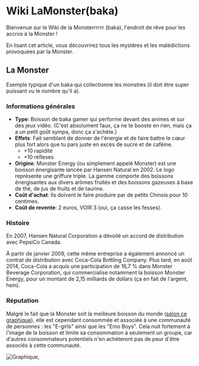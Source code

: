 # Wiki LaMonster(baka)

Bienvenue sur le Wiki de la Monsterrrrrr (baka), l'endroit de rêve pour les accros à la Monster !

En lisant cet article, vous découvrirez tous les mystères et les malédictions provoquées par la Monster.

## La Monster

Exemple typique d'un baka qui collectionne les monstres (il doit être super puissant vu le nombre qu'il a).

### Informations générales
- **Type**: Boisson de baka gamer qui performe devant des animes et sur des jeux vidéo. (C'est absolument faux, ça ne te booste en rien, mais ça a un petit goût sympa, donc ça s'achète.)
- **Effets**: Fait semblant de donner de l'énergie et de faire battre le cœur plus fort alors que tu pars juste en excès de sucre et de caféine. 
  - +10 rapidité
  - +10 réflexes
- **Origine**: Monster Energy (ou simplement appelé Monster) est une boisson énergisante lancée par Hansen Natural en 2002. Le logo représente une griffure triple. La gamme comporte des boissons énergisantes aux divers arômes fruités et des boissons gazeuses à base de thé, de jus de fruits et de taurine.
- **Coût d'achat**: Ils doivent le faire produire par de petits Chinois pour 10 centimes.
- **Coût de revente**: 2 euros, VOIR 3 (oui, ça casse les fesses).

### Histoire
En 2007, Hansen Natural Corporation a dévoilé un accord de distribution avec PepsiCo Canada.

À partir de janvier 2009, cette même entreprise a également annoncé un contrat de distribution avec Coca-Cola Bottling Company. Plus tard, en août 2014, Coca-Cola a acquis une participation de 16,7 % dans Monster Beverage Corporation, qui commercialise notamment la boisson Monster Energy, pour un montant de 2,15 milliards de dollars (ça en fait de l'argent, hein).


### Réputation
Malgré le fait que la Monster soit la meilleure boisson du monde ([selon ce graphique](https://ibb.co/QPm2Xth)), elle est cependant consommée et associée à une communauté de personnes : les "E-girls" ainsi que les "Emo Boys". Cela nuit fortement à l'image de la boisson et limite sa consommation à seulement un groupe, car d'autres consommateurs potentiels n'en achèteront pas de peur d'être associés à cette communauté.

![Graphique](https://ibb.co/QPm2Xth),
